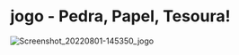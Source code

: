 # jogo - Pedra, Papel, Tesoura!
![Screenshot_20220801-145350_jogo](https://user-images.githubusercontent.com/80291361/182212213-4a40194e-902e-4a0b-9a16-7bae7b86885b.jpg)
